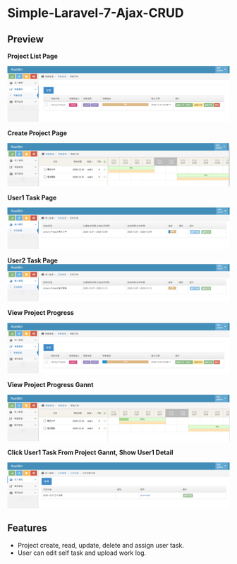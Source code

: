 # Simple-Laravel-7-Ajax-CRUD



## Preview

**Project List Page**

![avatar](https://github.com/rueibin/Project-Management-System/blob/master/images/project_list_page.PNG)

**Create Project Page** 

![avatar](https://github.com/rueibin/Project-Management-System/blob/master/images/02.PNG)

**User1 Task Page**

![avatar](https://github.com/rueibin/Project-Management-System/blob/master/images/03.PNG)

**User2 Task Page**
![avatar](https://github.com/rueibin/Project-Management-System/blob/master/images/04.PNG)

**View Project Progress**

![avatar](https://github.com/rueibin/Project-Management-System/blob/master/images/05.PNG)

**View Project Progress Gannt**

![avatar](https://github.com/rueibin/Project-Management-System/blob/master/images/06.PNG)

**Click User1 Task From Project Gannt, Show User1 Detail**

![avatar](https://github.com/rueibin/Project-Management-System/blob/master/images/07.PNG)



## Features

- Project create, read, update, delete and assign user task.
- User can edit self task and upload work log.
